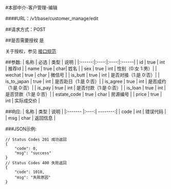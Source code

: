 #本部中介-客户管理-编辑

####URL：/v1/base/customer_manage/edit

##请求方式：POST

##是否需要授权
是

关于授权，参见 [接口规范][1]

##参数:
| 名称 | 必选 | 类型 | 说明 |
|:------:|:----:|:----:|:------|
| id   | true | int | 推荐id |
| name | true | char| 姓名 |
| sex  | true | int | 性别（0:女 1:男）|
| wechat | true | char | 微信号 |
| is_butt | true | int | 是否对接（1:是 0:否）|
| is_to_japan | true | int | 是否赴日（1:是 0:否）|
| is_agree | true | int | 是否成约（1:是 0:否）|
| is_pay  | true | int | 是否付款（1:是 0:否）|
| is_loan | true | int | 是否贷款（1:是 0:否）|
| estate_code | true | char | 房源编号 |
| price | true | int | 实际成交价 |

##响应:
| 名称  | 类型  | 说明 |
|:------- |:----:| --------:|
| code    | int  |  错误代码 |
| msg     | char |  返回信息 |

###JSON示例:
```
// Status Codes 201 成功返回
{
    "code": 0,
    "msg": "success"
}
// Status Codes 400 失败返回
{
    "code": 1010,
    "msg": "失败原因"
}
```
[1]: ../read/auth.html